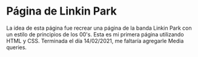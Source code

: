 # Página de Linkin Park

La idea de esta página fue recrear una página de la banda Linkin Park con un estilo de principios de los 00's.
Esta es mi primera página utilizando HTML y CSS. Terminada el día 14/02/2021, me faltaría agregarle Media queries.
